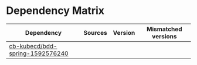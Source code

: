 # Dependency Matrix

Dependency | Sources | Version | Mismatched versions
---------- | ------- | ------- | -------------------
[cb-kubecd/bdd-spring-1592576240](https://github.com/cb-kubecd/bdd-spring-1592576240.git) |  | []() | 
